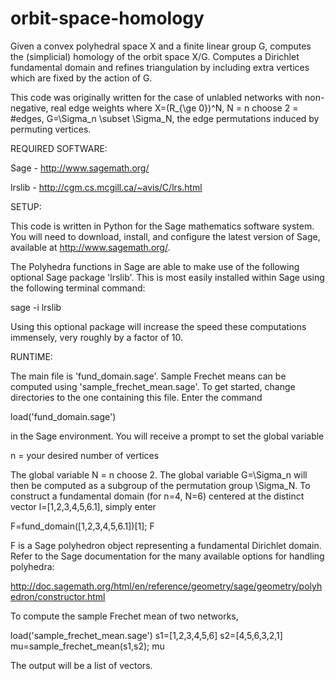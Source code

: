 # orbit-space-homology
Given a convex polyhedral space X and a finite linear group G, computes the (simplicial) homology of the orbit space X/G. Computes a Dirichlet fundamental domain and refines triangulation by including extra vertices which are fixed by the action of G. 

This code was originally written for the case of unlabled networks with non-negative, real edge weights where X=(R_{\ge 0})^N, N = n choose 2 = #edges, G=\Sigma_n \subset \Sigma_N, the edge permutations induced by permuting vertices. 

REQUIRED SOFTWARE:

Sage - http://www.sagemath.org/

lrslib - http://cgm.cs.mcgill.ca/~avis/C/lrs.html

SETUP:

This code is written in Python for the Sage mathematics software system. 
You will need to download, install, and configure the latest version of Sage, available at http://www.sagemath.org/.

The Polyhedra functions in Sage are able to make use of the following optional Sage package 'lrslib'.
This is most easily installed within Sage using the following terminal command: 

sage -i lrslib

Using this optional package will increase the speed these computations immensely, very roughly by a factor
of 10.

RUNTIME:

The main file is 'fund_domain.sage'. Sample Frechet means can be computed using 'sample_frechet_mean.sage'. To get started, change directories to the one containing this file. Enter the command

load('fund_domain.sage')

in the Sage environment. You will receive a prompt to set the global variable

n = your desired number of vertices

The global variable N = n choose 2. The global variable G=\Sigma_n will then be computed as a subgroup of the permutation group \Sigma_N. To construct a fundamental domain (for n=4, N=6) centered at the distinct vector l=[1,2,3,4,5,6.1], simply enter

F=fund_domain([1,2,3,4,5,6.1])[1]; F

F is a Sage polyhedron object representing a fundamental Dirichlet domain. Refer to the Sage documentation for the many available options for handling polyhedra:

http://doc.sagemath.org/html/en/reference/geometry/sage/geometry/polyhedron/constructor.html

To compute the sample Frechet mean of two networks,

load('sample_frechet_mean.sage')
s1=[1,2,3,4,5,6]
s2=[4,5,6,3,2,1]
mu=sample_frechet_mean(s1,s2); mu

The output will be a list of vectors.
